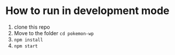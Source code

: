 # How to run in development mode

1. clone this repo
2. Move to the folder `cd pokemon-wp`
3. `npm install`
4. `npm start`
